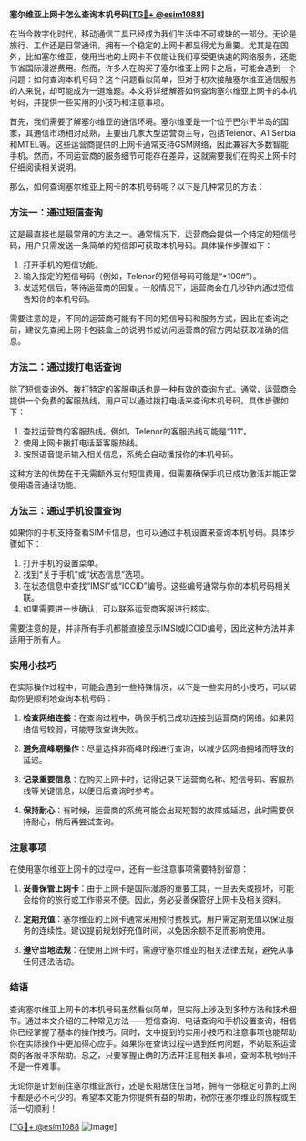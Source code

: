 **塞尔维亚上网卡怎么查询本机号码[[TG💪+ @esim1088](https://t.me/s/esim1088)]**

在当今数字化时代，移动通信工具已经成为我们生活中不可或缺的一部分。无论是旅行、工作还是日常通讯，拥有一个稳定的上网卡都显得尤为重要。尤其是在国外，比如塞尔维亚，使用当地的上网卡不仅能让我们享受更快速的网络服务，还能节省国际漫游费用。然而，许多人在购买了塞尔维亚上网卡之后，可能会遇到一个问题：如何查询本机号码？这个问题看似简单，但对于初次接触塞尔维亚通信服务的人来说，却可能成为一道难题。本文将详细解答如何查询塞尔维亚上网卡的本机号码，并提供一些实用的小技巧和注意事项。

首先，我们需要了解塞尔维亚的通信环境。塞尔维亚是一个位于巴尔干半岛的国家，其通信市场相对成熟，主要由几家大型运营商主导，包括Telenor、A1 Serbia和MTEL等。这些运营商提供的上网卡通常支持GSM网络，因此兼容大多数智能手机。然而，不同运营商的服务细节可能存在差异，这就需要我们在购买上网卡时仔细阅读相关说明。

那么，如何查询塞尔维亚上网卡的本机号码呢？以下是几种常见的方法：

### 方法一：通过短信查询

这是最直接也是最常用的方法之一。通常情况下，运营商会提供一个特定的短信号码，用户只需发送一条简单的短信即可获取本机号码。具体操作步骤如下：

1. 打开手机的短信功能。
2. 输入指定的短信号码（例如，Telenor的短信号码可能是“*100#”）。
3. 发送短信后，等待运营商的回复。一般情况下，运营商会在几秒钟内通过短信告知你的本机号码。

需要注意的是，不同的运营商可能有不同的短信号码和服务方式，因此在查询之前，建议先查阅上网卡包装盒上的说明书或访问运营商的官方网站获取准确的信息。

### 方法二：通过拨打电话查询

除了短信查询外，拨打特定的客服电话也是一种有效的查询方式。通常，运营商会提供一个免费的客服热线，用户可以通过拨打电话来查询本机号码。具体步骤如下：

1. 查找运营商的客服热线。例如，Telenor的客服热线可能是“111”。
2. 使用上网卡拨打电话至客服热线。
3. 按照语音提示输入相关信息，系统会自动播报你的本机号码。

这种方法的优势在于无需额外支付短信费用，但需要确保手机已成功激活并能正常使用语音通话功能。

### 方法三：通过手机设置查询

如果你的手机支持查看SIM卡信息，也可以通过手机设置来查询本机号码。具体步骤如下：

1. 打开手机的设置菜单。
2. 找到“关于手机”或“状态信息”选项。
3. 在状态信息中查找“IMSI”或“ICCID”编号。这些编号通常与你的本机号码相关联。
4. 如果需要进一步确认，可以联系运营商客服进行核实。

需要注意的是，并非所有手机都能直接显示IMSI或ICCID编号，因此这种方法并非适用于所有人。

### 实用小技巧

在实际操作过程中，可能会遇到一些特殊情况，以下是一些实用的小技巧，可以帮助你更顺利地查询本机号码：

1. **检查网络连接**：在查询过程中，确保手机已成功连接到运营商的网络。如果网络信号较弱，可能导致查询失败。
   
2. **避免高峰期操作**：尽量选择非高峰时段进行查询，以减少因网络拥堵而导致的延迟。

3. **记录重要信息**：在购买上网卡时，记得记录下运营商名称、短信号码、客服热线等关键信息，以便日后查询时参考。

4. **保持耐心**：有时候，运营商的系统可能会出现短暂的故障或延迟，此时需要保持耐心，稍后再尝试查询。

### 注意事项

在使用塞尔维亚上网卡的过程中，还有一些注意事项需要特别留意：

1. **妥善保管上网卡**：由于上网卡是国际漫游的重要工具，一旦丢失或损坏，可能会给你的旅行或工作带来不便。因此，务必妥善保管好上网卡及相关资料。

2. **定期充值**：塞尔维亚的上网卡通常采用预付费模式，用户需定期充值以保证服务的连续性。建议提前规划好充值时间，以免因余额不足而影响使用。

3. **遵守当地法规**：在使用上网卡时，需遵守塞尔维亚的相关法律法规，避免从事任何违法活动。

### 结语

查询塞尔维亚上网卡的本机号码虽然看似简单，但实际上涉及到多种方法和技术细节。通过本文介绍的三种常见方法——短信查询、电话查询和手机设置查询，相信你已经掌握了基本的操作技巧。同时，文中提到的实用小技巧和注意事项也能帮助你在实际操作中更加得心应手。如果你在查询过程中遇到任何问题，不妨联系运营商的客服寻求帮助。总之，只要掌握正确的方法并注意相关事项，查询本机号码并不是一件难事。

无论你是计划前往塞尔维亚旅行，还是长期居住在当地，拥有一张稳定可靠的上网卡都是必不可少的。希望本文能为你提供有益的帮助，祝你在塞尔维亚的旅程或生活一切顺利！

[[TG💪+ @esim1088](https://t.me/s/esim1088) ![Image](https://i.postimg.cc/4NQfJmqS/Snipaste-2025-05-13-00-14-12.png)]